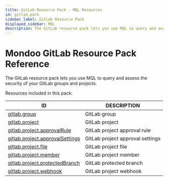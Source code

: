 ```yaml
---
title: GitLab Resource Pack - MQL Resources
id: gitlab.pack
sidebar_label: GitLab Resource Pack
displayed_sidebar: MQL
description: The GitLab resource pack lets you use MQL to query and assess the security of your GitLab groups and projects.
---
```


# Mondoo GitLab Resource Pack Reference

The GitLab resource pack lets you use MQL to query and assess the security of your GitLab groups and projects.

Resources included in this pack:

| ID                                                                    | DESCRIPTION                      |
| --------------------------------------------------------------------- | -------------------------------- |
| [gitlab.group](gitlab.group.md)                                       | GitLab group                     |
| [gitlab.project](gitlab.project.md)                                   | GitLab project                   |
| [gitlab.project.approvalRule](gitlab.project.approvalrule.md)         | GitLab project approval rule     |
| [gitlab.project.approvalSettings](gitlab.project.approvalsettings.md) | GitLab project approval settings |
| [gitlab.project.file](gitlab.project.file.md)                         | GitLab project file              |
| [gitlab.project.member](gitlab.project.member.md)                     | GitLab project member            |
| [gitlab.project.protectedBranch](gitlab.project.protectedbranch.md)   | GitLab protected branch          |
| [gitlab.project.webhook](gitlab.project.webhook.md)                   | GitLab project webhook           |
